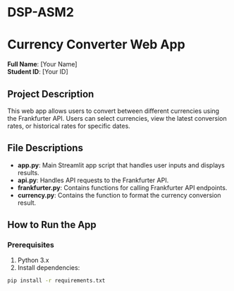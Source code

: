 # DSP-ASM2
# Currency Converter Web App

**Full Name**: [Your Name]  
**Student ID**: [Your ID]  

## Project Description

This web app allows users to convert between different currencies using the Frankfurter API. Users can select currencies, view the latest conversion rates, or historical rates for specific dates.

## File Descriptions

- **app.py**: Main Streamlit app script that handles user inputs and displays results.
- **api.py**: Handles API requests to the Frankfurter API.
- **frankfurter.py**: Contains functions for calling Frankfurter API endpoints.
- **currency.py**: Contains the function to format the currency conversion result.
  
## How to Run the App

### Prerequisites

1. Python 3.x
2. Install dependencies:

```bash
pip install -r requirements.txt
